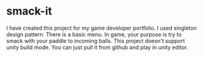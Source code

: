 # smack-it
I have created this project for my game developer portfolio. I used singleton design pattern. There is a basic menu. In game, your purpose is try to smack with your paddle to incoming balls.
This project doesn't support unity build mode. You can just pull it from github and play in unity editor.
